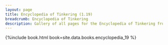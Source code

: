 ```yaml
---
layout: page
title: Encyclopedia of Tinkering (1.19)
breadcrumb: Encyclopedia of Tinkering
description: Gallery of all pages for the Encyclopedia of Tinkering from Tinkers' Construct in Minecraft 1.19.2.
---
```


{%include book.html book=site.data.books.encyclopedia_19 %}